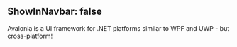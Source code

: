 ShowInNavbar: false
---

Avalonia is a UI framework for .NET platforms similar to WPF and UWP - but cross-platform!

